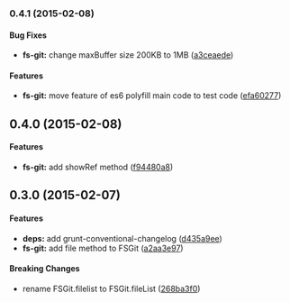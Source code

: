 <a name="0.4.1"></a>
### 0.4.1 (2015-02-08)


#### Bug Fixes

* **fs-git:** change maxBuffer size 200KB to 1MB ([a3ceaede](https://github.com/vvakame/fs-git/commit/a3ceaede79018365e36895d1a5d7f61072210e4d))


#### Features

* **fs-git:** move feature of es6 polyfill main code to test code ([efa60277](https://github.com/vvakame/fs-git/commit/efa602771346b147db9c4e9703da47c4c8327b58))


<a name="0.4.0"></a>
## 0.4.0 (2015-02-08)


#### Features

* **fs-git:** add showRef method ([f94480a8](https://github.com/vvakame/fs-git/commit/f94480a846bc660161aa181bcdae971c47082482))


<a name="0.3.0"></a>
## 0.3.0 (2015-02-07)


#### Features

* **deps:** add grunt-conventional-changelog ([d435a9ee](https://github.com/vvakame/fs-git/commit/d435a9ee34e09764791e761079f7640f9f0d8c6c))
* **fs-git:** add file method to FSGit ([a2aa3e97](https://github.com/vvakame/fs-git/commit/a2aa3e9782e046e30fca4631b79b01ad60652212))


#### Breaking Changes

* rename FSGit.filelist to FSGit.fileList
 ([268ba3f0](https://github.com/vvakame/fs-git/commit/268ba3f088a5351e5267e8fa23f30f5fff447722))

